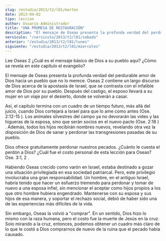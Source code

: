 ```yaml
---
slug: /estudia/2013/t2/l01/martes
date: 2013-04-02
tipo: leccion
author: Usuario Administrador
title: "UNA PROMESA DE RESTAURACIÓN"
description: "El mensaje de Oseas presenta la profunda verdad del perdurable amor de Dios  hacia un pueblo que no lo merece. Oseas 2 contiene un largo discurso de Dios  acerca de la apostasía de Israel, que se contrasta con el infalible amor de  Dios por su pueblo. Después del castigo, el e..."
versiculo: "/versiculo/2013/t2/l01/sabado"
anterior: "/estudia/2013/t2/l01/lunes"
siguiente: "/estudia/2013/t2/l01/miercoles"
---
```


Lee Oseas 2 ¿Cuál es el mensaje básico de Dios a su pueblo aquí? ¿Cómo se revela en este capítulo el evangelio?

El mensaje de Oseas presenta la profunda verdad del perdurable amor de Dios hacia un pueblo que no lo merece. Oseas 2 contiene un largo discurso de Dios acerca de la apostasía de Israel, que se contrasta con el infalible amor de Dios por su pueblo. Después del castigo, el esposo llevará a su mujer en un viaje por el desierto, donde se volverán a casar.

Así, el capítulo termina con un cuadro de un tiempo futuro, más allá del juicio, cuando Dios cortejará a Israel para que lo ame como antes (Ose. 2:12-15 ). Los animales silvestres del campo ya no devorarán las vides y las higueras de la esposa, sino que serán socios en el nuevo pacto (Ose. 2:18 ) . Además, todos los hijos recibirán nombres nuevos, revelando otra vez la disposición de Dios de sanar y perdonar las transgresiones pasadas de su pueblo.

Dios ofrece gratuitamente perdonar nuestros pecados. ¿Cuánto le cuesta el perdón a Dios? ¿Cuál fue el costo personal de esta lección para Oseas? Ose. 3:1, 2 .

Habiendo Oseas crecido como varón en Israel, estaba destinado a gozar una situación privilegiada en esa sociedad patriarcal. Pero, este privilegio in­volucraba una gran responsabilidad. Un hombre, en el antiguo Israel, habría tenido que hacer un esfuerzo tremendo para perdonar y tomar de nuevo a una esposa infiel, sin mencionar el aceptar como hijos propios a los que otro hombre hubiera engendrado. Mantenerse con su esposa y sus hijos de esa manera, y soportar el rechazo social, debió de haber sido una de las experiencias más difíciles de la vida.

Sin embargo, Oseas la volvió a "comprar". En un sentido, Dios hizo lo mismo con la raza humana, pero el costo fue la muerte de Jesús en la cruz. Solo mirando a la cruz, entonces, podemos obtener un cuadro más claro de lo que le costó a Dios comprarnos de nuevo de la ruina que el pecado había causado.
